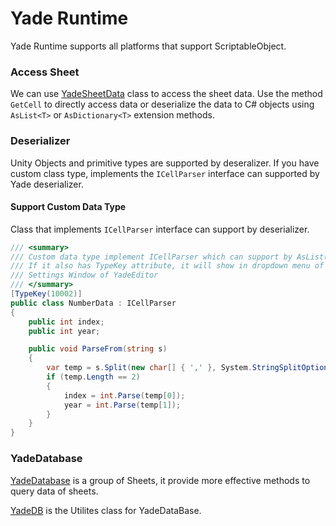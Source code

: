 # Yade Runtime

Yade Runtime supports all platforms that support ScriptableObject.

### Access Sheet

We can use [YadeSheetData](API.md#yadesheetdata) class to access the sheet data. Use the method `GetCell` to directly access data or deserialize the data to C# objects using `AsList<T>` or `AsDictionary<T>` extension methods.

### Deserializer

Unity Objects and primitive types are supported by deseralizer. If you have custom class type, implements the `ICellParser` interface can supported by Yade deserializer.

#### Support Custom Data Type

Class that implements `ICellParser` interface can support by deserializer.

```csharp
/// <summary>
/// Custom data type implement ICellParser which can support by AsList() method of YadeSheetData.
/// If it also has TypeKey attribute, it will show in dropdown menu of type header in Column Header
/// Settings Window of YadeEditor
/// </summary>
[TypeKey(10002)]
public class NumberData : ICellParser
{
    public int index;
    public int year;

    public void ParseFrom(string s)
    {
        var temp = s.Split(new char[] { ',' }, System.StringSplitOptions.RemoveEmptyEntries);
        if (temp.Length == 2)
        {
            index = int.Parse(temp[0]);
            year = int.Parse(temp[1]);
        }
    }
}
```

### YadeDatabase

[YadeDatabase](API.md#yadedatabase) is a group of Sheets, it provide more effective methods to query data of sheets.

[YadeDB](API.md#yadedb) is the Utilites class for YadeDataBase.